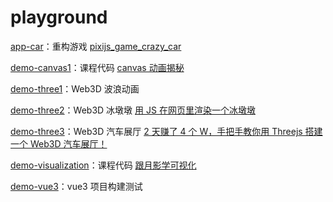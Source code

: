 # playground

[app-car](https://aodazhang.com/project/playground/app-car.html)：重构游戏 [pixijs_game_crazy_car](https://github.com/Zion0707/pixijs_game_crazy_car)

[demo-canvas1](https://aodazhang.com/project/playground/demo-canvas1.html)：课程代码 [canvas 动画揭秘](https://study.miaov.com/study/remote/chapter/336)

[demo-three1](https://aodazhang.com/project/playground/demo-three1.html)：Web3D 波浪动画

[demo-three2](https://aodazhang.com/project/playground/demo-three2.html)：Web3D 冰墩墩 [用 JS 在网页里渲染一个冰墩墩](https://www.bilibili.com/video/BV17L4y1s7sv)

[demo-three3](https://aodazhang.com/project/playground/demo-three3.html)：Web3D 汽车展厅 [2 天赚了 4 个 W，手把手教你用 Threejs 搭建一个 Web3D 汽车展厅！](https://juejin.cn/post/6981249521258856456)

[demo-visualization](https://aodazhang.com/project/playground/demo-visualization.html)：课程代码 [跟月影学可视化](https://time.geekbang.org/column/intro/100053801)

[demo-vue3](https://aodazhang.com/project/playground/demo-vue3.html)：vue3 项目构建测试

